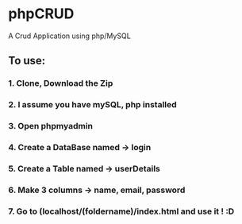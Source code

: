 # phpCRUD
A Crud Application using php/MySQL

## To use:

### 1. Clone, Download the Zip
### 2. I assume you have mySQL, php installed
### 3. Open phpmyadmin
### 4. Create a DataBase named ->  login
### 5. Create a Table named -> userDetails
### 6. Make 3 columns -> name, email, password
### 7. Go to (localhost/(foldername)/index.html and use it ! :D
